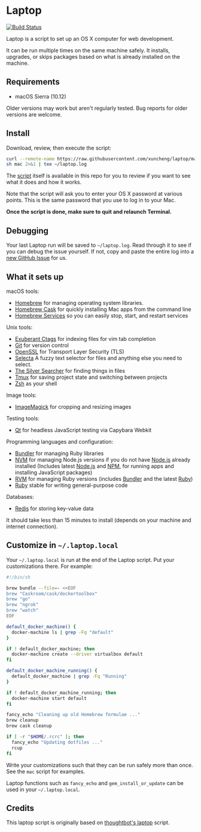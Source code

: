 Laptop
======
[![Build Status](https://travis-ci.org/xuncheng/laptop.svg)](https://travis-ci.org/xuncheng/laptop)

Laptop is a script to set up an OS X computer for web development.

It can be run multiple times on the same machine safely.
It installs, upgrades, or skips packages
based on what is already installed on the machine.

Requirements
------------

* macOS Sierra (10.12)

Older versions may work but aren't regularly tested. Bug reports for older
versions are welcome.

Install
-------

Download, review, then execute the script:

```sh
curl --remote-name https://raw.githubusercontent.com/xuncheng/laptop/master/mac
sh mac 2>&1 | tee ~/laptop.log
```
The [script](https://github.com/xuncheng/laptop/blob/master/mac) itself is
available in this repo for you to review if you want to see what it does
and how it works.

Note that the script will ask you to enter your OS X password at various
points. This is the same password that you use to log in to your Mac.

**Once the script is done, make sure to quit and relaunch Terminal.**

Debugging
---------

Your last Laptop run will be saved to `~/laptop.log`. Read through it to see if
you can debug the issue yourself. If not, copy and paste the entire log into a
[new GitHub Issue](https://github.com/18F/laptop/issues/new) for us.

What it sets up
---------------

macOS tools:

* [Homebrew] for managing operating system libraries.
* [Homebrew Cask] for quickly installing Mac apps from the command line
* [Homebrew Services] so you can easily stop, start, and restart services

[Homebrew]: http://brew.sh/
[Homebrew Cask]: http://caskroom.io/
[Homebrew Services]: https://github.com/Homebrew/homebrew-services

Unix tools:

* [Exuberant Ctags] for indexing files for vim tab completion
* [Git] for version control
* [OpenSSL] for Transport Layer Security (TLS)
* [Selecta] A fuzzy text selector for files and anything else you need to select.
* [The Silver Searcher] for finding things in files
* [Tmux] for saving project state and switching between projects
* [Zsh] as your shell

[Exuberant Ctags]: http://ctags.sourceforge.net/
[Git]: https://git-scm.com/
[OpenSSL]: https://www.openssl.org/
[Selecta]: https://github.com/garybernhardt/selecta
[The Silver Searcher]: https://github.com/ggreer/the_silver_searcher
[Tmux]: http://tmux.github.io/
[Zsh]: http://www.zsh.org/

Image tools:

* [ImageMagick] for cropping and resizing images

Testing tools:

* [Qt] for headless JavaScript testing via Capybara Webkit

[Qt]: http://qt-project.org/

Programming languages and configuration:

* [Bundler] for managing Ruby libraries
* [NVM] for managing Node.js versions if you do not have [Node.js] already installed (Includes latest [Node.js] and [NPM], for running apps and installing JavaScript packages)
* [RVM] for managing Ruby versions (includes [Bundler] and the latest [Ruby])
* [Ruby] stable for writing general-purpose code

[Bundler]: http://bundler.io/
[ImageMagick]: http://www.imagemagick.org/
[NVM]: https://github.com/creationix/nvm
[Node.js]: http://nodejs.org/
[NPM]: https://www.npmjs.org/
[RVM]: https://github.com/rvm/rvm
[Ruby]: https://www.ruby-lang.org/en/

Databases:

* [Redis] for storing key-value data

[Redis]: http://redis.io/

It should take less than 15 minutes to install (depends on your machine and
internet connection).

Customize in `~/.laptop.local`
------------------------------

Your `~/.laptop.local` is run at the end of the Laptop script.
Put your customizations there.
For example:

```sh
#!/bin/sh

brew bundle --file=- <<EOF
brew "Caskroom/cask/dockertoolbox"
brew "go"
brew "ngrok"
brew "watch"
EOF

default_docker_machine() {
  docker-machine ls | grep -Fq "default"
}

if ! default_docker_machine; then
  docker-machine create --driver virtualbox default
fi

default_docker_machine_running() {
  default_docker_machine | grep -Fq "Running"
}

if ! default_docker_machine_running; then
  docker-machine start default
fi

fancy_echo "Cleaning up old Homebrew formulae ..."
brew cleanup
brew cask cleanup

if [ -r "$HOME/.rcrc" ]; then
  fancy_echo "Updating dotfiles ..."
  rcup
fi
```

Write your customizations such that they can be run safely more than once.
See the `mac` script for examples.

Laptop functions such as `fancy_echo` and
`gem_install_or_update`
can be used in your `~/.laptop.local`.


Credits
-------

This laptop script is originally based on [thoughtbot's laptop] script.

[thoughtbot's laptop]: (https://github.com/thoughtbot/laptop)
